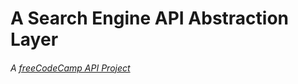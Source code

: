 # A Search Engine API Abstraction Layer #
###### A [freeCodeCamp API Project](https://www.freecodecamp.org/challenges/image-search-abstraction-layer) ######